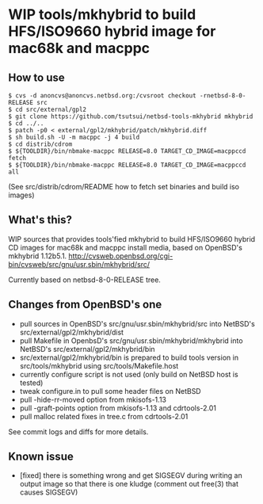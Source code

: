 # WIP tools/mkhybrid to build HFS/ISO9660 hybrid image for mac68k and macppc

## How to use

    $ cvs -d anoncvs@anoncvs.netbsd.org:/cvsroot checkout -rnetbsd-8-0-RELEASE src
    $ cd src/external/gpl2
    $ git clone https://github.com/tsutsui/netbsd-tools-mkhybrid mkhybrid
    $ cd ../..
    $ patch -p0 < external/gpl2/mkhybrid/patch/mkhybrid.diff
    $ sh build.sh -U -m macppc -j 4 build
    $ cd distrib/cdrom
    $ ${TOOLDIR}/bin/nbmake-macppc RELEASE=8.0 TARGET_CD_IMAGE=macppccd fetch
    $ ${TOOLDIR}/bin/nbmake-macppc RELEASE=8.0 TARGET_CD_IMAGE=macppccd all

(See src/distrib/cdrom/README how to fetch set binaries and build iso images)

## What's this?

WIP sources that provides tools'fied mkhybrid to build
HFS/ISO9660 hybrid CD images for mac68k and macppc install media,
based on OpenBSD's mkhybrid 1.12b5.1.
http://cvsweb.openbsd.org/cgi-bin/cvsweb/src/gnu/usr.sbin/mkhybrid/src/

Currently based on netbsd-8-0-RELEASE tree.

## Changes from OpenBSD's one

- pull sources in OpenBSD's src/gnu/usr.sbin/mkhybrid/src into
  NetBSD's src/external/gpl2/mkhybrid/dist
- pull Makefile in OpenbsD's src/gnu/usr.sbin/mkhybrid/mkhybrid
  into NetBSD's src/external/gpl2/mkhybrid/bin
- src/external/gpl2/mkhybrid/bin is prepared to build tools version
  in src/tools/mkhybrid using src/tools/Makefile.host
- currently configure script is not used
  (only build on NetBSD host is tested)
- tweak configure.in to pull some header files on NetBSD
- pull -hide-rr-moved option from mkisofs-1.13
- pull -graft-points option from mkisofs-1.13 and cdrtools-2.01
- pull malloc related fixes in tree.c from cdrtools-2.01

See commit logs and diffs for more details.

## Known issue

- [fixed] there is something wrong and get SIGSEGV during writing an output image
  so that there is one kludge (comment out free(3) that causes SIGSEGV)
